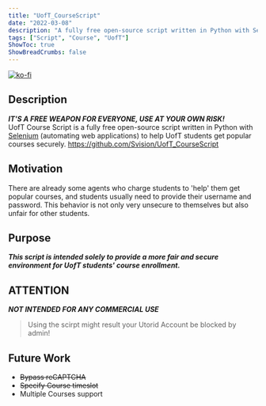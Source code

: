 ```yaml
---
title: "UofT_CourseScript"
date: "2022-03-08"
description: "A fully free open-source script written in Python with Selenium (automating web applications) to help UofT students get popular courses securely."
tags: ["Script", "Course", "UofT"]
ShowToc: true
ShowBreadCrumbs: false
---
```


[![ko-fi](https://ko-fi.com/img/githubbutton_sm.svg)](https://ko-fi.com/E1E0F4Y96)
## Description
***IT'S A FREE WEAPON FOR EVERYONE, USE AT YOUR OWN RISK!***\
UofT Course Script is a fully free open-source script written in Python with [Selenium](https://www.selenium.dev/) (automating web applications) to help UofT students get popular courses securely. https://github.com/Svision/UofT_CourseScript

## Motivation
There are already some agents who charge students to 'help' them get popular courses, and students usually need to provide their username and password.
This behavior is not only very unsecure to themselves but also unfair for other students.

## Purpose
***This script is intended solely to provide a more fair and secure environment for UofT students' course enrollment.***

## ATTENTION
***NOT INTENDED FOR ANY COMMERCIAL USE***
> Using the scirpt might result your Utorid Account be blocked by admin!

## Future Work
- ~~Bypass reCAPTCHA~~
- ~~Specify Course timeslot~~
- Multiple Courses support

